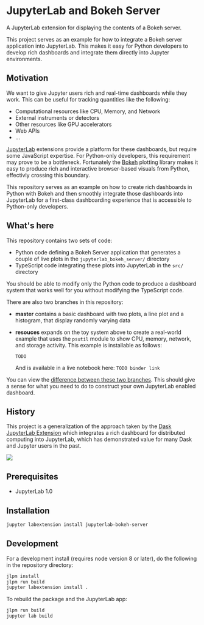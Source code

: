 JupyterLab and Bokeh Server
===========================

A JupyterLab extension for displaying the contents of a Bokeh server.

This project serves as an example for how to integrate a Bokeh server
application into JupyterLab.  This makes it easy for Python developers to
develop rich dashboards and integrate them directly into Jupyter environments.

Motivation
----------

We want to give Jupyter users rich and real-time dashboards while they work.
This can be useful for tracking quantities like the following:

-  Computational resources like CPU, Memory, and Network
-  External instruments or detectors
-  Other resources like GPU accelerators
-  Web APIs
-  ...

[JupyterLab](https://jupyterlab.readthedocs.io/en/stable/) extensions provide
a platform for these dashboards, but require some JavaScript expertise.  For
Python-only developers, this requirement may prove to be a bottleneck.
Fortunately the [Bokeh](https://bokeh.pydata.org) plotting library makes it
easy to produce rich and interactive browser-based visuals from Python,
effectivly crossing this boundary.

This repository serves as an example on how to create rich dashboards in Python
with Bokeh and then smoothly integrate those dashboards into JupyterLab for a
first-class dashboarding experience that is accessible to Python-only
developers.


What's here
-----------

This repository contains two sets of code:

-   Python code defining a Bokeh Server application that generates a couple of
    live plots in the `jupyterlab_bokeh_server/` directory
-   TypeScript code integrating these plots into JupyterLab in the `src/`
    directory

You should be able to modify only the Python code to produce a dashboard system
that works well for you without modifying the TypeScript code.

There are also two branches in this repository:

-  **master** contains a basic dashboard with two plots, a line plot and
   a histogram, that display randomly varying data
-  **resouces** expands on the toy system above to create a real-world example
   that uses the `psutil` module to show CPU, memory, network, and storage
   activity.  This example is installable as follows:

   ```
   TODO
   ```

   And is available in a live notebook here: `TODO binder link`

You can view the [difference between these two branches]().
This should give a sense for what you need to do to construct your own
JupyterLab enabled dashboard.


History
-------

This project is a generalization of the approach taken by the
[Dask JupyterLab Extension](https://github.com/dask/dask-labextension) which
integrates a rich dashboard for distributed computing into JupyterLab, which
has demonstrated value for many Dask and Jupyter users in the past.

![](https://github.com/dask/dask-org/raw/master/images/dask-labextension.png)


## Prerequisites

* JupyterLab 1.0

## Installation

```bash
jupyter labextension install jupyterlab-bokeh-server
```

## Development

For a development install (requires node version 8 or later), do the following in the repository directory:

```bash
jlpm install
jlpm run build
jupyter labextension install .
```

To rebuild the package and the JupyterLab app:

```bash
jlpm run build
jupyter lab build
```

